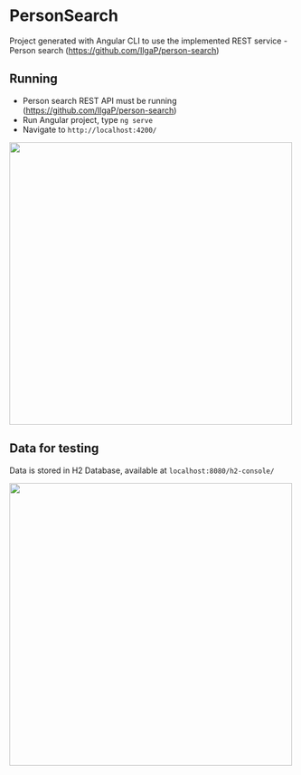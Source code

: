 # PersonSearch
Project generated with Angular CLI to use the implemented REST service - Person search (https://github.com/IlgaP/person-search)

## Running
- Person search REST API must be running (https://github.com/IlgaP/person-search)
- Run Angular project, type `ng serve` 
- Navigate to `http://localhost:4200/`

<img src="https://user-images.githubusercontent.com/91965275/187850379-2db6340f-728b-40c3-ad60-51597047d1f9.gif" width="500" />

## Data for testing 
Data is stored in H2 Database, available at `localhost:8080/h2-console/`

<img src="https://user-images.githubusercontent.com/91965275/187850729-9a7fff35-5905-4e91-ab90-992650018928.gif" width="500" />


